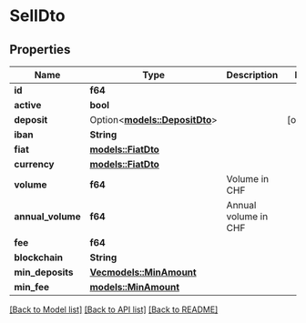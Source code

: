 # SellDto

## Properties

Name | Type | Description | Notes
------------ | ------------- | ------------- | -------------
**id** | **f64** |  | 
**active** | **bool** |  | 
**deposit** | Option<[**models::DepositDto**](DepositDto.md)> |  | [optional]
**iban** | **String** |  | 
**fiat** | [**models::FiatDto**](FiatDto.md) |  | 
**currency** | [**models::FiatDto**](FiatDto.md) |  | 
**volume** | **f64** | Volume in CHF | 
**annual_volume** | **f64** | Annual volume in CHF | 
**fee** | **f64** |  | 
**blockchain** | **String** |  | 
**min_deposits** | [**Vec<models::MinAmount>**](MinAmount.md) |  | 
**min_fee** | [**models::MinAmount**](MinAmount.md) |  | 

[[Back to Model list]](../README.md#documentation-for-models) [[Back to API list]](../README.md#documentation-for-api-endpoints) [[Back to README]](../README.md)


